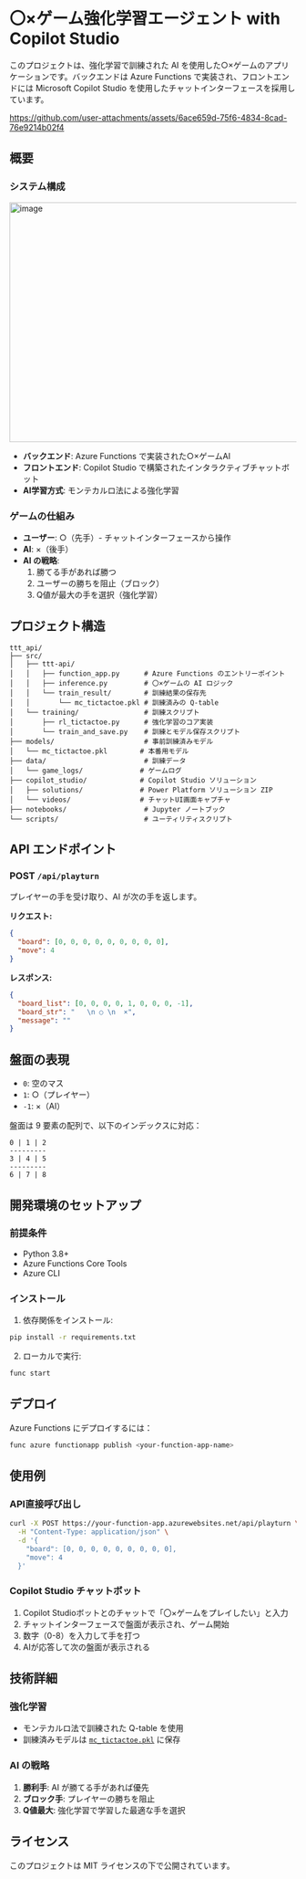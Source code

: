 # 〇×ゲーム強化学習エージェント with Copilot Studio

このプロジェクトは、強化学習で訓練された AI を使用した○×ゲームのアプリケーションです。バックエンドは Azure Functions で実装され、フロントエンドには Microsoft Copilot Studio を使用したチャットインターフェースを採用しています。



https://github.com/user-attachments/assets/6ace659d-75f6-4834-8cad-76e9214b02f4



## 概要

### システム構成
<img width="822" height="420" alt="image" src="https://github.com/user-attachments/assets/5a19e4b1-73bc-4373-8364-bd9ff9f83949" />

- **バックエンド**: Azure Functions で実装された○×ゲームAI
- **フロントエンド**: Copilot Studio で構築されたインタラクティブチャットボット
- **AI学習方式**: モンテカルロ法による強化学習

### ゲームの仕組み
- **ユーザー**: ○（先手）- チャットインターフェースから操作
- **AI**: ×（後手）
- **AI の戦略**: 
  1. 勝てる手があれば勝つ
  2. ユーザーの勝ちを阻止（ブロック）
  3. Q値が最大の手を選択（強化学習）

## プロジェクト構造

```
ttt_api/
├── src/
│   ├── ttt-api/
│   │   ├── function_app.py      # Azure Functions のエントリーポイント
│   │   ├── inference.py         # 〇×ゲームの AI ロジック
│   │   └── train_result/        # 訓練結果の保存先
│   │       └── mc_tictactoe.pkl # 訓練済みの Q-table
│   └── training/                # 訓練スクリプト
│       ├── rl_tictactoe.py      # 強化学習のコア実装
│       └── train_and_save.py    # 訓練とモデル保存スクリプト
├── models/                      # 事前訓練済みモデル
│   └── mc_tictactoe.pkl        # 本番用モデル
├── data/                        # 訓練データ
│   └── game_logs/              # ゲームログ
├── copilot_studio/             # Copilot Studio ソリューション
│   ├── solutions/              # Power Platform ソリューション ZIP
│   └── videos/                 # チャットUI画面キャプチャ
├── notebooks/                   # Jupyter ノートブック
└── scripts/                     # ユーティリティスクリプト
```

## API エンドポイント

### POST `/api/playturn`

プレイヤーの手を受け取り、AI が次の手を返します。

**リクエスト:**
```json
{
  "board": [0, 0, 0, 0, 0, 0, 0, 0, 0],
  "move": 4
}
```

**レスポンス:**
```json
{
  "board_list": [0, 0, 0, 0, 1, 0, 0, 0, -1],
  "board_str": "   \n ○ \n  ×",
  "message": ""
}
```

## 盤面の表現

- `0`: 空のマス
- `1`: ○（プレイヤー）
- `-1`: ×（AI）

盤面は 9 要素の配列で、以下のインデックスに対応：
```
0 | 1 | 2
---------
3 | 4 | 5
---------
6 | 7 | 8
```

## 開発環境のセットアップ

### 前提条件
- Python 3.8+
- Azure Functions Core Tools
- Azure CLI

### インストール

1. 依存関係をインストール:
```bash
pip install -r requirements.txt
```

2. ローカルで実行:
```bash
func start
```

## デプロイ

Azure Functions にデプロイするには：

```bash
func azure functionapp publish <your-function-app-name>
```

## 使用例

### API直接呼び出し
```bash
curl -X POST https://your-function-app.azurewebsites.net/api/playturn \
  -H "Content-Type: application/json" \
  -d '{
    "board": [0, 0, 0, 0, 0, 0, 0, 0, 0],
    "move": 4
  }'
```

### Copilot Studio チャットボット

1. Copilot Studioボットとのチャットで「〇×ゲームをプレイしたい」と入力
2. チャットインターフェースで盤面が表示され、ゲーム開始
3. 数字（0-8）を入力して手を打つ
4. AIが応答して次の盤面が表示される

## 技術詳細

### 強化学習
- モンテカルロ法で訓練された Q-table を使用
- 訓練済みモデルは [`mc_tictactoe.pkl`](models/mc_tictactoe.pkl) に保存

### AI の戦略
1. **勝利手**: AI が勝てる手があれば優先
2. **ブロック手**: プレイヤーの勝ちを阻止
3. **Q値最大**: 強化学習で学習した最適な手を選択

## ライセンス

このプロジェクトは MIT ライセンスの下で公開されています。
